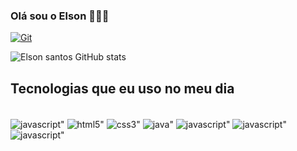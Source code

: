 ### Olá sou o Elson 👨🏿‍💻

[![Git](https://img.shields.io/badge/GitHub-100000?style=for-the-badge&logo=github&logoColor=radical)](https://github.com/Elson-Santos)



![Elson santos GitHub stats](https://github-readme-stats.vercel.app/api?username=elson-santos&show_icons=true&theme=radical)

## Tecnologias que eu uso no meu dia

<div style="display: inline_block"><br/>
<img align="center" alt=javascript" src="https://github-readme-stats.vercel.app/api/top-langs/?username=elson-santos&theme=blue-green" />
<img align="center" alt=html5" src="https://img.shields.io/badge/HTML5-E34F26?style=for-the-badge&logo=html5&logoColor=white" />
<img align="center" alt=css3" src="https://img.shields.io/badge/CSS3-1572B6?style=for-the-badge&logo=css3&logoColor=white" />
<img align="center" alt=java" src="https://img.shields.io/badge/Java-ED8B00?style=for-the-badge&logo=openjdk&logoColor=white" />
<img align="center" alt=javascript" src="https://img.shields.io/badge/JavaScript-F7DF1E?style=for-the-badge&logo=javascript&logoColor=black" />
<img align="center" alt=javascript" src="https://img.shields.io/badge/Debian-A81D33?style=for-the-badge&logo=debian&logoColor=white" />
<img align="center" alt=javascript" src="https://img.shields.io/badge/Oracle-F80000?style=for-the-badge&logo=oracle&logoColor=black" />
</div>

